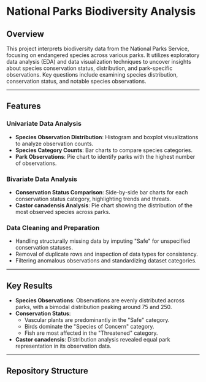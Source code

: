 # National Parks Biodiversity Analysis

## Overview

This project interprets biodiversity data from the National Parks Service, focusing on endangered species across various parks. It utilizes exploratory data analysis (EDA) and data visualization techniques to uncover insights about species conservation status, distribution, and park-specific observations. Key questions include examining species distribution, conservation status, and notable species observations.

---

## Features

### **Univariate Data Analysis**
- **Species Observation Distribution**: Histogram and boxplot visualizations to analyze observation counts.
- **Species Category Counts**: Bar charts to compare species categories.
- **Park Observations**: Pie chart to identify parks with the highest number of observations.

### **Bivariate Data Analysis**
- **Conservation Status Comparison**: Side-by-side bar charts for each conservation status category, highlighting trends and threats.
- **Castor canadensis Analysis**: Pie chart showing the distribution of the most observed species across parks.

### **Data Cleaning and Preparation**
- Handling structurally missing data by imputing "Safe" for unspecified conservation statuses.
- Removal of duplicate rows and inspection of data types for consistency.
- Filtering anomalous observations and standardizing dataset categories.

---

## Key Results

- **Species Observations**: Observations are evenly distributed across parks, with a bimodal distribution peaking around 75 and 250.
- **Conservation Status**:
  - Vascular plants are predominantly in the "Safe" category.
  - Birds dominate the "Species of Concern" category.
  - Fish are most affected in the "Threatened" category.
- **Castor canadensis**: Distribution analysis revealed equal park representation in its observation data.

---

## Repository Structure

